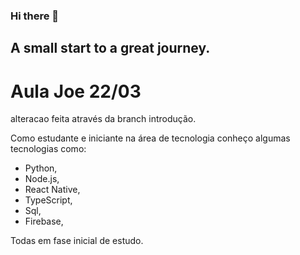 ### Hi there 👋
## A small start to a great journey.
# Aula Joe 22/03

alteracao feita através da branch introdução.

Como estudante e iniciante na área de tecnologia conheço algumas tecnologias como:
- Python,
- Node.js,
- React Native,
- TypeScript,
- Sql,
- Firebase,

Todas em fase inicial de estudo.
<!--
**SrZeh/SrZeh** is a ✨ _special_ ✨ repository because its `README.md` (this file) appears on your GitHub profile.

Here are some ideas to get you started:

- 🔭 I’m currently working on ...
- 🌱 I’m currently learning ...
- 👯 I’m looking to collaborate on ...
- 🤔 I’m looking for help with ...
- 💬 Ask me about ...
- 📫 How to reach me: ...
- 😄 Pronouns: ...
- ⚡ Fun fact: ...
-->
